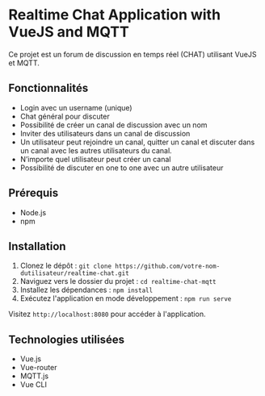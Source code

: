 # Realtime Chat Application with VueJS and MQTT

Ce projet est un forum de discussion en temps réel (CHAT) utilisant VueJS et MQTT.

## Fonctionnalités

- Login avec un username (unique)
- Chat général pour discuter
- Possibilité de créer un canal de discussion avec un nom
- Inviter des utilisateurs dans un canal de discussion
- Un utilisateur peut rejoindre un canal, quitter un canal et discuter dans un canal avec les autres utilisateurs du canal.
- N’importe quel utilisateur peut créer un canal
- Possibilité de discuter en one to one avec un autre utilisateur

## Prérequis

- Node.js
- npm

## Installation

1. Clonez le dépôt :
   ```git clone https://github.com/votre-nom-dutilisateur/realtime-chat.git```
2. Naviguez vers le dossier du projet :
   ```cd realtime-chat-mqtt```
3. Installez les dépendances :
   ```npm install```
4. Exécutez l'application en mode développement :
   ```npm run serve```

Visitez `http://localhost:8080` pour accéder à l'application.

## Technologies utilisées

- Vue.js
- Vue-router
- MQTT.js
- Vue CLI
